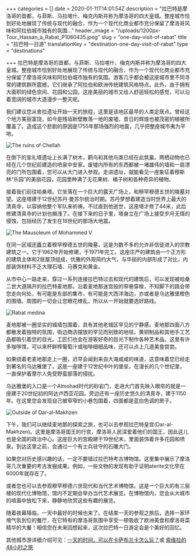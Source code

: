+++
categories = []
date = 2020-01-11T14:01:54Z
description = "拉巴特是摩洛哥的首都，与菲斯、马拉喀什、梅克内斯并称为摩洛哥的四大皇城。整座城市恰到好处地展现了传统与现代的融合，作为一个现代化商业都市充分保留了摩洛哥风味和阿拉伯城市独有的氛围..."
header_image = "/uploads/1200px-Tour_Hassan_a_Rabat_P1060435.jpeg"
slug = "one-day-visit-of-rabat"
title = "拉巴特一日游"
translationKey = "destination-one-day-visit-of-rabat"
type = "destinations"

+++
拉巴特是摩洛哥的首都，与菲斯、马拉喀什、梅克内斯并称为摩洛哥的四大皇城。整座城市恰到好处地展现了传统与现代的融合，作为一个现代化商业都市充分保留了摩洛哥风味和阿拉伯城市独有的氛围。游客几乎都会被这座城市里不同寻常的建筑群所震撼，它们继承了阿拉伯和欧洲传统建筑风格特点。此外，由于拥有大面积的绿色空间、花园和公园，这座美丽的城市又给人舒适轻松的感觉，可以沿着宽阔的城市大道漫步一整天呢。

我们建议您从舍拉遗址开始一天的旅程，这里是该地区最早的人类定居点。曾经这个地方美丽富饶，如今是残垣断壁散落一地的废墟，昔日的辉煌也被茂密的植被所覆盖了。造成这个悲剧的原因是1755年那场强烈的地震，几乎把整座城市夷为平地。

![The ruins of Chellah](/uploads/800px-Chellah_Rabat.jpg "The ruins of Chellah")

在倒下的宣礼塔遗址上长满了树木，鹳鸟和其他鸟类已经在此筑巢。两栖动物也已经在几个世纪前建造的喷泉中安家。废墟内所有的东西都被一堵雄伟的墙和一扇漂亮的门所包围着，您可以从大门进入参观。走进遗址，就能看见一座象征着穆斯林“乐园”的美丽花园，花园里种满了无花果树、橘子树和各种奇异的植物。

接着我们前往哈桑塔。它坐落在一个巨大的露天广场上，和穆罕穆德五世的陵墓对望。这座塔建于12世纪苏丹·曼苏尔统治时期。苏丹梦想着建造当时世界上最大的清真寺，以容纳他整个军队来祈祷。不过直到他逝世，这座塔才修了44米，此后修建清真寺的计划也搁浅了。在接下来的日子里，塔身立在广场上接受岁月无情的侵蚀，包括经历了发生在18世纪的那场大地震。

![ The Mausoleum of Mohammed V](/uploads/Mausolée_Mohamed_V_Rabat_P1060450.jpeg " The Mausoleum of Mohammed V")

在同一区域还矗立着穆罕穆德五世的陵墓，这是为数不多的允许非信徒进入的宗教建筑之一。它于1962年开始修建，于1971年完工。这座庄严的建筑由一个正方形的建筑主体和2层屋顶组成，优雅的外观简约大气，与华丽的内部形成了对比，内部装饰材料不乏大理石墙、马赛克和黄金。

从市中心一路走来，穿过一系列连接拉巴特过去和现代的建筑后，可以发现被哈桑二世大道隔开的拉巴特麦地那。沿着麦地那迷宫般的窄巷穿梭，不知脚下的路会带您走向何处，有可能是东部的集市，有可能是大西洋海边，亦或者是乌达雅堡橙色的围墙。周围的一切会让您眼花缭乱，所以从一开始就要选好路线。

![Rabat medina](/uploads/morocco-2871720_1280.jpg "Rabat medina")

麦地那被一圈坚实的城墙包围着，具有其他老城区罕见的宁静感。麦地那四面八方都散发着独特的氛围，街边商店摆放的罕见而别致的地毯，黄铜制品和其他手工艺品都吸引着您的目光。工匠们也会在游客好奇的目光下制作各种艺术品。这里有许多咖啡馆，可以来杯鲜榨葡萄汁或咖啡细细品味，还可以点上几道美食尝尝。

如果绕着老麦地那走上一圈，迟早会闻到来自大海咸咸的味道，这意味着您已经走到著名的乌达雅堡了。这是一座建于12世纪中叶的堡垒，在漫长的几个世纪里，一直保护着摩尔人免受野蛮部落的侵扰。

乌达雅堡的入口是一个Almohad时代的砂岩门，走进大门首先映入眼帘的就是一座建于20世纪初的阿达卢西亚花园。旁边还有一座历史悠久的清真寺，建于1150年。在这里您会发现自己被窄窄的小巷包围着，四面都是蓝白色调的房子。

![Outside of Dar-al-Makhzen](/uploads/4316777665_fc27ea913e_b.jpg "Outside of Dar-al-Makhzen")

下午，我们可以继续麦地那的探索之旅，也可以去参观拉巴特皇宫(Dar-al-Makhzen)。这里是摩洛哥国王的行宫，摩洛哥人民深爱着他们的国王，因此这儿也是全国的政治中心。这座巨大的宫殿建于19世纪末，里面装饰着许多花园和喷泉。到达这里之前，会通过一个有士兵驻守的石雕大门。

如果您对历史感兴趣的话，一定不要错过拉巴特考古博物馆。这里集中展示了摩洛哥几次重要的考古发掘成果。例如，一些文物的发现有助于证明aterite文化早在6000年就存在了。

或者您也可以去参观穆罕穆德六世现代和当代艺术博物馆。这是一个巨大的有三层楼的现代化博物馆，馆内不定期会举办当代艺术展览。在博物馆内，您会从大城市的喧嚣中放松下来，静静地欣赏这些有趣的展览。

随着夜幕降临，一天中最好的时候也来了。在结束一天的参观之旅后，选择一家环境气氛到位的餐厅，在它特有的摩洛哥氛围中享受一顿吸收了欧洲美食和摩洛哥菜精华的大餐！相信您在未来回想起来，这次拉巴特一日游定会是个美好的回忆。

其他城市游详细介绍可见：[一天的时间，可以在卡萨布兰卡怎么玩？](/zh/destinations/what-we-can-see-in-a-day-in-casablanca/ "一天的时间，可以在卡萨布兰卡怎么玩？")或 [索维拉的48小时之旅](/zh/destinations/a-48-hour-drive-in-essaouira/ "索维拉的48小时之旅")